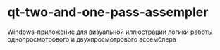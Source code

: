 # qt-two-and-one-pass-assempler
Windows-приложение для визуальной иллюстрации логики работы однопросмотрового и двухпросмотрового ассемблера
